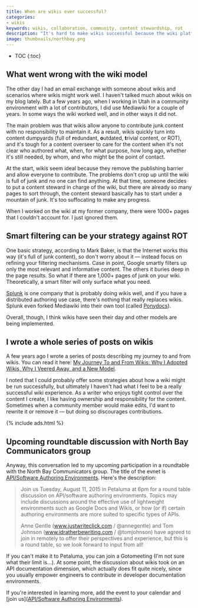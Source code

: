 ```yaml
---
title: When are wikis ever successful?
categories:
- wikis
keywords: wikis, collaboration, community, content stewardship, rot
description: "It's hard to make wikis successful because the wiki platform doesn't instill contributors with a sense of ownership with the content they create. As a result, wikis often become full of redundant, outdated, and trivial content. I'll share my lessons learned with wikis during a roundtable discussion with the North Bay Communicators group on August 11."
image: thumbnails/northbay.png
---
```


* TOC
{:toc}

## What went wrong with the wiki model

The other day I had an email exchange with someone about wikis and scenarios where wikis might work well. I haven't talked much about wikis on my blog lately. But a few years ago, when I working in Utah in a community environment with a lot of contributors, I did use Mediawiki for a couple of years. In some ways the wiki worked well, and in other ways it did not.

The main problem was that wikis allow anyone to contribute junk content with no responsibility to maintain it. As a result, wikis quickly turn into content dumpyards (full of **r**edundant, **o**utdated, **t**rivial content, or ROT), and it's tough for a content overseer to care for the content when it's not clear who authored what, when, for what purpose, how long ago, whether it's still needed, by whom, and who might be the point of contact.

At the start, wikis seem ideal because they remove the publishing barrier and allow everyone to contribute. The problems don't crop up until the wiki is full of junk and no one can find anything. At that time, someone decides to put a content steward in charge of the wiki, but there are already so many pages to sort through, the content steward basically has to start under a mountain of junk. It's too suffocating to make any progress.

When I worked on the wiki at my former company, there were 1000+ pages that I couldn't account for. I just ignored them.

## Smart filtering can be your strategy against ROT

One basic strategy, according to Mark Baker, is that the Internet works this way (it's full of junk content), so don't worry about it &mdash; instead focus on refining your filtering mechanisms. Case in point, Google smartly filters up only the most relevant and informative content. The others it buries deep in the page results. So what if there are 1,000+ pages of junk on your wiki. Theoretically, a smart filter will only surface what you need.

[Splunk](http://docs.splunk.com/Documentation/Splunk) is one company that is probably doing wikis well, and if you have a distributed authoring use case, there's nothing that really replaces wikis. Splunk even forked Mediawiki into their own tool (called [Ponydocs](http://docs.splunk.com/Documentation/Ponydocs/1.0/Content/WhatisPonydocs)).

Overall, though, I think wikis have seen their day and other models are being implemented.

## I wrote a whole series of posts on wikis

A few years ago I wrote a series of posts describing my journey to and from wikis. You can read it here: [My Journey To and From Wikis: Why I Adopted Wikis, Why I Veered Away, and a New Model](/2012/06/11/essay-my-journey-to-and-from-wikis-why-i-adopted-wikis-why-i-veered-away-from-them-and-a-new-model-for-collaboration/).

I noted that I could probably offer some strategies about how a wiki might be run successfully, but ultimately I haven't had what I feel to be a really successful wiki experience. As a writer who enjoys tight control over the content I create, I like having ownership and responsibility for the content. Sometimes when a community member would make edits, I'd want to rewrite it or remove it &mdash; but doing so discourages contributions.

{% include ads.html %}

## Upcoming roundtable discussion with North Bay Communicators group

Anyway, this conversation led to my upcoming participation in a roundtable with the North Bay Communicators group. The title of the evnet is [API/Software Authoring Environments](http://www.northbaycommunicators.org/2015/07/august-meeting-apisoftware-authoring-environments/). Here's the description:

>Join us Tuesday, August 11, 2015 in Petaluma at 6pm for a round table discussion on API/software authoring environments. Topics may include discussions around the effective use of lightweight environments such as Google Docs and Wikis, or how (or if) certain authoring environments are more suited to specific types of APIs.
>
>Anne Gentle (www.justwriteclick.com / @annegentle) and Tom Johnson (www.idratherbewriting.com / @tomjohnson) have agreed to join in remotely to offer their perspectives and experience, but this is a round table, so we look forward to input from all!

If you can't make it to Petaluma, you can join a Gotomeeting (I'm not sure what their limit is...). At some point, the discussion about wikis took on an API documentation dimension, which actually does fit quite nicely, since you usually empower engineers to contribute in developer documentation environments.

If you're interested in learning more, add the event to your calendar and [join us]([API/Software Authoring Environments](http://www.northbaycommunicators.org/2015/07/august-meeting-apisoftware-authoring-environments/)).
